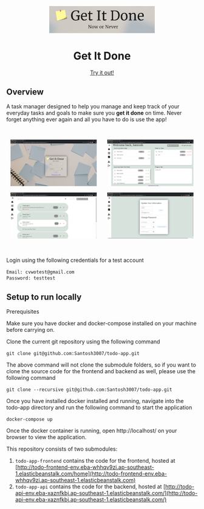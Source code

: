 
<p align="center"><img width=55% src="https://github.com/Santosh3007/todo-app/blob/main/assets/Logo1.png" /></p>
<h1 align="center">Get It Done</h1>
<p align="center"> <a href="http://todo-frontend-env.eba-whhqv9zi.ap-southeast-1.elasticbeanstalk.com">Try it out!</a></p>

## Overview
A task manager designed to help you manage and keep track of your everyday tasks and goals to make sure you **get it done** on time. Never forget anything ever again and all you have to do is use the app!

<br/>
<p align="center"><img width=45% src="https://github.com/Santosh3007/todo-app/blob/main/assets/LoginPage.png" />&nbsp;&nbsp;&nbsp;&nbsp;&nbsp;&nbsp;&nbsp;<img width=45% src="https://github.com/Santosh3007/todo-app/blob/main/assets/HomePage.png" /></p>
<p align="center"><img width=45% src="https://github.com/Santosh3007/todo-app/blob/main/assets/TaskView.png" />&nbsp;&nbsp;&nbsp;&nbsp;&nbsp;&nbsp;&nbsp;<img width=45% src="https://github.com/Santosh3007/todo-app/blob/main/assets/Account.png" /></p>
<br/>

Login using the following credentials for a test account
```
Email: cvwotest@gmail.com
Password: testtest
```

## Setup to run locally

Prerequisites

Make sure you have docker and docker-compose installed on your machine before carrying on.


Clone the current git repository using the following command

```git
git clone git@github.com:Santosh3007/todo-app.git
```

The above command will not clone the submodule folders, so if you want to clone the source code for the frontend and backend as well, please use the following command
```git
git clone --recursive git@github.com:Santosh3007/todo-app.git
```

Once you have installed docker installed and running, navigate into the todo-app directory and run the following command to start the application
```
docker-compose up
```

Once the docker container is running, open http://localhost/ on your browser to view the application.

This repository consists of two submodules:

1. `todo-app-frontend` contains the code for the frontend, hosted at [http://todo-frontend-env.eba-whhqv9zi.ap-southeast-1.elasticbeanstalk.com/home](http://todo-frontend-env.eba-whhqv9zi.ap-southeast-1.elasticbeanstalk.com)
2. `todo-app-api` contains the code for the backend, hosted at [http://todo-api-env.eba-xaznfkbj.ap-southeast-1.elasticbeanstalk.com/](http://todo-api-env.eba-xaznfkbj.ap-southeast-1.elasticbeanstalk.com/)



